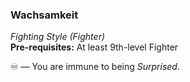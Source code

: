 ### Wachsamkeit
*Fighting Style (Fighter)*  
**Pre-requisites:** At least 9th-level Fighter  

♾️ — You are immune to being *Surprised*.
